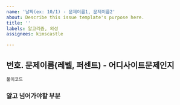 ```yaml
---
name: '날짜(ex: 10/1) - 문제이름1, 문제이름2'
about: Describe this issue template's purpose here.
title: ''
labels: 알고리즘, 의성
assignees: kimscastle

---
```


## 번호. 문제이름(레벨, 퍼센트) - 어디사이트문제인지
```swift
풀이코드
```

### 알고 넘어가야할 부분
